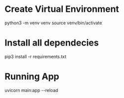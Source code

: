 # Create Virtual Environment

python3 -m venv venv
source venv/bin/activate

# Install all dependecies

pip3 install -r requirements.txt

# Running App

uvicorn main:app --reload
